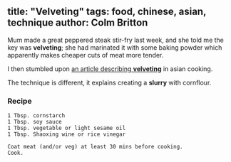 title: "Velveting"
tags: food, chinese, asian, technique
author: Colm Britton
--------------------

Mum made a great peppered steak stir-fry last week, and she told me the key was **velveting**; she had marinated it with some baking powder which apparently makes cheaper cuts of meat more tender.

I then stumbled upon [an article describing **velveting**](https://www.bonappetit.com/story/velveting-meat) in asian cooking.

The technique is different, it explains creating a **slurry** with cornflour.

### Recipe

    1 Tbsp. cornstarch
    1 Tbsp. soy sauce
    1 Tbsp. vegetable or light sesame oil
    1 Tbsp. Shaoxing wine or rice vinegar

    Coat meat (and/or veg) at least 30 mins before cooking.
    Cook.
